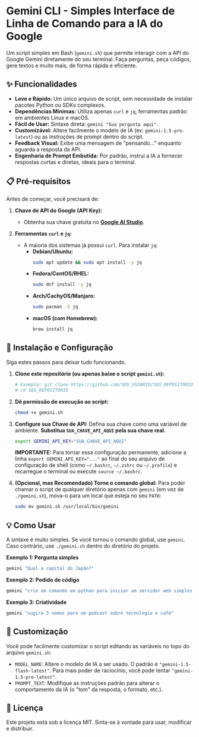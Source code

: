 # Gemini CLI - Simples Interface de Linha de Comando para a IA do Google

Um script simples em Bash (`gemini.sh`) que permite interagir com a API do Google Gemini diretamente do seu terminal. Faça perguntas, peça códigos, gere textos e muito mais, de forma rápida e eficiente.

## ✨ Funcionalidades

- **Leve e Rápido:** Um único arquivo de script, sem necessidade de instalar pacotes Python ou SDKs complexos.
- **Dependências Mínimas:** Utiliza apenas `curl` e `jq`, ferramentas padrão em ambientes Linux e macOS.
- **Fácil de Usar:** Sintaxe direta: `gemini "Sua pergunta aqui"`.
- **Customizável:** Altere facilmente o modelo de IA (ex: `gemini-1.5-pro-latest`) ou as instruções de prompt dentro do script.
- **Feedback Visual:** Exibe uma mensagem de "pensando..." enquanto aguarda a resposta da API.
- **Engenharia de Prompt Embutida:** Por padrão, instrui a IA a fornecer respostas curtas e diretas, ideais para o terminal.

## 📋 Pré-requisitos

Antes de começar, você precisará de:

1.  **Chave de API do Google (API Key):**
    - Obtenha sua chave gratuita no **[Google AI Studio](https://aistudio.google.com/app/apikey)**.

2.  **Ferramentas `curl` e `jq`:**
    - A maioria dos sistemas já possui `curl`. Para instalar `jq`:
      - **Debian/Ubuntu:**
        ```bash
        sudo apt update && sudo apt install -y jq
        ```
      - **Fedora/CentOS/RHEL:**
        ```bash
        sudo dnf install -y jq
        ```
      - **Arch/CachyOS/Manjaro:**
        ```bash
        sudo pacman -S jq
        ```
      - **macOS (com Homebrew):**
        ```bash
        brew install jq
        ```

## 🚀 Instalação e Configuração

Siga estes passos para deixar tudo funcionando.

1.  **Clone este repositório (ou apenas baixe o script `gemini.sh`):**
    ```bash
    # Exemplo: git clone https://github.com/SEU_USUARIO/SEU_REPOSITORIO.git
    # cd SEU_REPOSITORIO
    ```

2.  **Dê permissão de execução ao script:**
    ```bash
    chmod +x gemini.sh
    ```

3.  **Configure sua Chave de API:**
    Defina sua chave como uma variável de ambiente. **Substitua `SUA_CHAVE_API_AQUI` pela sua chave real.**
    ```bash
    export GEMINI_API_KEY="SUA_CHAVE_API_AQUI"
    ```
    **IMPORTANTE:** Para tornar essa configuração permanente, adicione a linha `export GEMINI_API_KEY="..."` ao final do seu arquivo de configuração de shell (como `~/.bashrc`, `~/.zshrc` ou `~/.profile`) e recarregue o terminal ou execute `source ~/.bashrc`.

4.  **(Opcional, mas Recomendado) Torne o comando global:**
    Para poder chamar o script de qualquer diretório apenas com `gemini` (em vez de `./gemini.sh`), mova-o para um local que esteja no seu `PATH`:
    ```bash
    sudo mv gemini.sh /usr/local/bin/gemini
    ```

## 💡 Como Usar

A sintaxe é muito simples. Se você tornou o comando global, use `gemini`. Caso contrário, use `./gemini.sh` dentro do diretório do projeto.

**Exemplo 1: Pergunta simples**
```bash
gemini "Qual a capital do Japão?"
```

**Exemplo 2: Pedido de código**
```bash
gemini "crie um comando em python para iniciar um servidor web simples na porta 8000"
```

**Exemplo 3: Criatividade**
```bash
gemini "sugira 3 nomes para um podcast sobre tecnologia e café"
```

## 🔧 Customização

Você pode facilmente customizar o script editando as variáveis no topo do arquivo `gemini.sh`:

-   `MODEL_NAME`: Altere o modelo de IA a ser usado. O padrão é `"gemini-1.5-flash-latest"`. Para mais poder de raciocínio, você pode tentar `"gemini-1.5-pro-latest"`.
-   `PROMPT_TEXT`: Modifique as instruções padrão para alterar o comportamento da IA (o "tom" da resposta, o formato, etc.).

## 📄 Licença

Este projeto está sob a licença MIT. Sinta-se à vontade para usar, modificar e distribuir.
